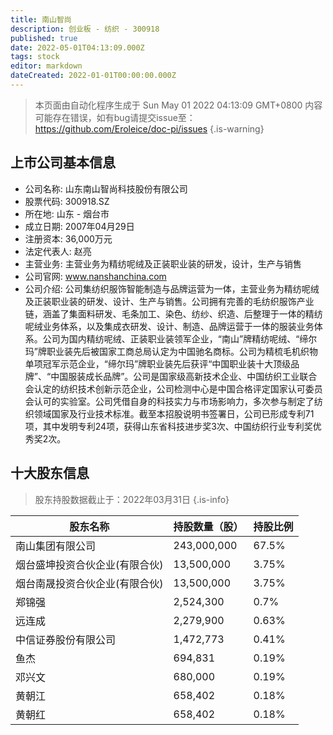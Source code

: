 ```yaml
---
title: 南山智尚
description: 创业板 - 纺织 - 300918
published: true
date: 2022-05-01T04:13:09.000Z
tags: stock
editor: markdown
dateCreated: 2022-01-01T00:00:00.000Z
---
```


> 本页面由自动化程序生成于 Sun May 01 2022 04:13:09 GMT+0800
> 内容可能存在错误，如有bug请提交issue至：https://github.com/Eroleice/doc-pi/issues
{.is-warning}

## 上市公司基本信息
- 公司名称: 山东南山智尚科技股份有限公司
- 股票代码: 300918.SZ
- 所在地: 山东 - 烟台市
- 成立日期: 2007年04月29日
- 注册资本: 36,000万元
- 法定代表人: 赵亮
- 主营业务: 主营业务为精纺呢绒及正装职业装的研发，设计，生产与销售
- 公司官网: www.nanshanchina.com
- 公司介绍: 公司集纺织服饰智能制造与品牌运营为一体，主营业务为精纺呢绒及正装职业装的研发、设计、生产与销售。公司拥有完善的毛纺织服饰产业链，涵盖了集面料研发、毛条加工、染色、纺纱、织造、后整理于一体的精纺呢绒业务体系，以及集成衣研发、设计、制造、品牌运营于一体的服装业务体系。公司为国内精纺呢绒、正装职业装领军企业，“南山”牌精纺呢绒、“缔尔玛”牌职业装先后被国家工商总局认定为中国驰名商标。公司为精梳毛机织物单项冠军示范企业，“缔尔玛”牌职业装先后获评“中国职业装十大顶级品牌”、“中国服装成长品牌”。公司是国家级高新技术企业、中国纺织工业联合会认定的纺织技术创新示范企业，公司检测中心是中国合格评定国家认可委员会认可的实验室。公司凭借自身的科技实力与市场影响力，多次参与制定了纺织领域国家及行业技术标准。截至本招股说明书签署日，公司已形成专利71项，其中发明专利24项，获得山东省科技进步奖3次、中国纺织行业专利奖优秀奖2次。


## 十大股东信息
> 股东持股数据截止于：2022年03月31日
{.is-info}

| 股东名称 | 持股数量（股） | 持股比例 |
| --- | --- | --- |
| 南山集团有限公司 | 243,000,000 | 67.5% |
| 烟台盛坤投资合伙企业(有限合伙) | 13,500,000 | 3.75% |
| 烟台南晟投资合伙企业(有限合伙) | 13,500,000 | 3.75% |
| 郑锦强 | 2,524,300 | 0.7% |
| 远连成 | 2,279,900 | 0.63% |
| 中信证券股份有限公司 | 1,472,773 | 0.41% |
| 鱼杰 | 694,831 | 0.19% |
| 邓兴文 | 680,000 | 0.19% |
| 黄朝江 | 658,402 | 0.18% |
| 黄朝红 | 658,402 | 0.18% |




